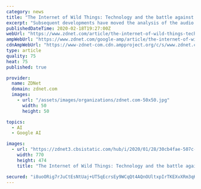 ```yaml
---
category: news
title: "The Internet of Wild Things: Technology and the battle against biodiversity loss and climate change"
excerpt: "Subsequent developments have moved the analysis of the audio captured by these canopy-mounted 'Guardian' devices to the cloud, where Google's TensorFlow machine-learning framework is used to identify sounds of illegal activity and adjust audio inputs to minimise the number of false positives. The AI system uses 'binary classifiers' to ..."
publishedDateTime: 2020-02-18T19:27:00Z
webUrl: "https://www.zdnet.com/article/the-internet-of-wild-things-technology-and-the-battle-against-biodiversity-loss-and-climate-change/"
ampWebUrl: "https://www.zdnet.com/google-amp/article/the-internet-of-wild-things-technology-and-the-battle-against-biodiversity-loss-and-climate-change/"
cdnAmpWebUrl: "https://www-zdnet-com.cdn.ampproject.org/c/s/www.zdnet.com/google-amp/article/the-internet-of-wild-things-technology-and-the-battle-against-biodiversity-loss-and-climate-change/"
type: article
quality: 75
heat: 75
published: true

provider:
  name: ZDNet
  domain: zdnet.com
  images:
    - url: "/assets/images/organizations/zdnet.com-50x50.jpg"
      width: 50
      height: 50

topics:
  - AI
  - Google AI

images:
  - url: "https://zdnet3.cbsistatic.com/hub/i/2020/01/28/30cb4fae-507c-4d26-b536-81823c32cbda/instant-detect-2-system.jpg"
    width: 770
    height: 474
    title: "The Internet of Wild Things: Technology and the battle against biodiversity loss and climate change"

secured: "i8uoORig7rJuCtEsNtUaj+UT5qEcrsEy9WCqQt4AQnOUltxpIrTKEXvXRm3qKR6NQ0vlF3rDYeFTSOh3wJXDDCmg9VDyW4mGs87Bd2TJJbu1isAyeo/qqGSG6LQ2lmQaG3NmX55JxNvd2S017sVu1K9oUyPbA5BKoLKeHP6QWhi57ucjJ/CvKa8s685LB73xeL/5LSLGf+fJTyd9/9NSERXPsu+NPY41oogsvWK910mQizZBKTg8iL2z95J2gl89lhnSc3di+9865JVEaRjTszfXYMAE7c8HkfWPlCz1RBwy0SDRA3SDASdoCfiRwB9e;3cDORuqISqSKpDgx4K/avQ=="
---
```



